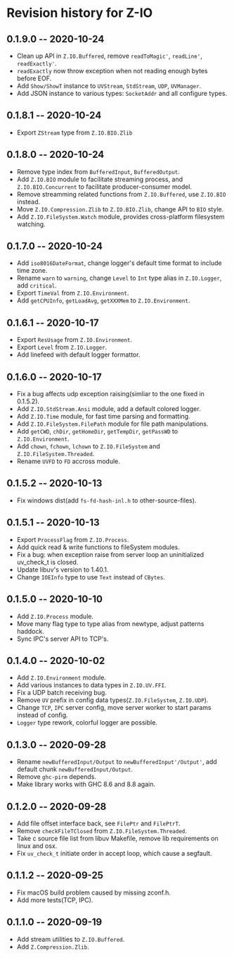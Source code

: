# Revision history for Z-IO

## 0.1.9.0  -- 2020-10-24

* Clean up API in `Z.IO.Buffered`, remove `readToMagic'`, `readLine'`, `readExactly'`.
* `readExactly` now throw exception when not reading enough bytes before EOF.
* Add `Show/ShowT` instance to `UVStream`, `StdStream`, `UDP`, `UVManager`.
* Add JSON instance to various types: `SocketAddr` and all configure types.

## 0.1.8.1  -- 2020-10-24

* Export `ZStream` type from `Z.IO.BIO.Zlib`

## 0.1.8.0  -- 2020-10-24

* Remove type index from `BufferedInput`, `BufferedOutput`.
* Add `Z.IO.BIO` module to facilitate streaming process, and `Z.IO.BIO.Concurrent` to facilitate producer-consumer model.
* Remove streamming related functions from `Z.IO.Buffered`, use `Z.IO.BIO` instead.
* Move `Z.IO.Compression.Zlib` to `Z.IO.BIO.Zlib`, change API to `BIO` style.
* Add `Z.IO.FileSystem.Watch` module, provides cross-platform filesystem watching.

## 0.1.7.0  -- 2020-10-24

* Add `iso8016DateFormat`, change logger's default time format to include time zone.
* Rename `warn` to `warning`, change `Level` to `Int` type alias in `Z.IO.Logger`, add `critical`.
* Export `TimeVal` from `Z.IO.Environment`.
* Add `getCPUInfo`, `getLoadAvg`, `getXXXMem` to `Z.IO.Environment`.

## 0.1.6.1  -- 2020-10-17

* Export `ResUsage` from `Z.IO.Environment`.
* Export `Level` from `Z.IO.Logger`.
* Add linefeed with default logger formattor.

## 0.1.6.0  -- 2020-10-17

* Fix a bug affects udp exception raising(simliar to the one fixed in 0.1.5.2).
* Add `Z.IO.StdStream.Ansi` module, add a default colored logger.
* Add `Z.IO.Time` module, for fast time parsing and formatting.
* Add `Z.IO.FileSystem.FilePath` module for file path manipulations.
* Add `getCWD`, `chDir`, `getHomeDir`, `getTempDir`, `getPassWD` to `Z.IO.Environment`.
* Add `chown`, `fchown`, `lchown` to `Z.IO.FileSystem` and `Z.IO.FileSystem.Threaded`.
* Rename `UVFD` to `FD` accross module.

## 0.1.5.2  -- 2020-10-13

* Fix windows dist(add `fs-fd-hash-inl.h` to other-source-files).

## 0.1.5.1  -- 2020-10-13

* Export `ProcessFlag` from `Z.IO.Process`.
* Add quick read & write functions to fileSystem modules.
* Fix a bug: when exception raise from server loop an uninitialized uv_check_t is closed.
* Update libuv's version to 1.40.1.
* Change `IOEInfo` type to use `Text` instead of `CBytes`.

## 0.1.5.0  -- 2020-10-10

* Add `Z.IO.Process` module.
* Move many flag type to type alias from newtype, adjust patterns haddock.
* Sync IPC's server API to TCP's.

## 0.1.4.0  -- 2020-10-02

* Add `Z.IO.Environment` module.
* Add various instances to data types in `Z.IO.UV.FFI`.
* Fix a UDP batch receiving bug.
* Remove `UV` prefix in config data types(`Z.IO.FileSystem`, `Z.IO.UDP`).
* Change `TCP`, `IPC` server config, move server worker to start params instead of config.
* `Logger` type rework, colorful logger are possible.

## 0.1.3.0  -- 2020-09-28
* Rename `newBufferedInput/Output` to `newBufferedInput'/Output'`, add default chunk `newBufferedInput/Output`.
* Remove `ghc-pirm` depends.
* Make library works with GHC 8.6 and 8.8 again.

## 0.1.2.0  -- 2020-09-28

* Add file offset interface back, see `FilePtr` and `FilePtrT`.
* Remove `checkFileTClosed` from `Z.IO.FileSystem.Threaded`.
* Take c source file list from libuv Makefile, remove lib requirements on linux and osx.
* Fix `uv_check_t` initiate order in accept loop, which cause a segfault.

## 0.1.1.2  -- 2020-09-25

* Fix macOS build problem caused by missing zconf.h.
* Add more tests(TCP, IPC).

## 0.1.1.0  -- 2020-09-19

* Add stream utilities to `Z.IO.Buffered`.
* Add `Z.Compression.Zlib`.
